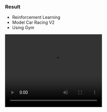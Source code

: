 ### Result
* Reinforcement Learning
* Model Car Racing V2
* Using Gym

<video width="320" height="240" controls>
  <source src="boxing.mp4" type="video/mp4">
</video>